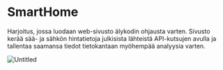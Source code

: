 # SmartHome
Harjoitus, jossa luodaan web-sivusto älykodin ohjausta varten. Sivusto kerää sää- ja sähkön hintatietoja julkisista lähteistä API-kutsujen avulla ja tallentaa saamansa tiedot tietokantaan myöhempää analyysia varten.

![Untitled](https://github.com/Raision-seudun-koulutuskuntayhtyma/SmartHome/assets/24242044/0548ca55-f2d2-417d-b5e6-57195715464d)
